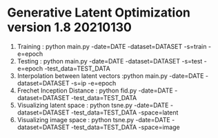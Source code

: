 # Generative Latent Optimization version 1.8 20210130
1. Training :                            python main.py -date=DATE -dataset=DATASET -s=train -e=epoch
2. Testing :                             python main.py -date=DATE -dataset=DATASET -s=test  -e=epoch    -test_data=TEST_DATA
3. Interpolation between latent vectors :python main.py -date=DATE -dataset=DATASET -s=ip    -e=epoch
4. Frechet Inception Distance :          python fid.py  -date=DATE -dataset=DATASET -test_data=TEST_DATA
5. Visualizing latent space :            python tsne.py -date=DATE -dataset=DATASET -test_data=TEST_DATA -space=latent
5. Visualizing image space :             python tsne.py -date=DATE -dataset=DATASET -test_data=TEST_DATA -space=image

